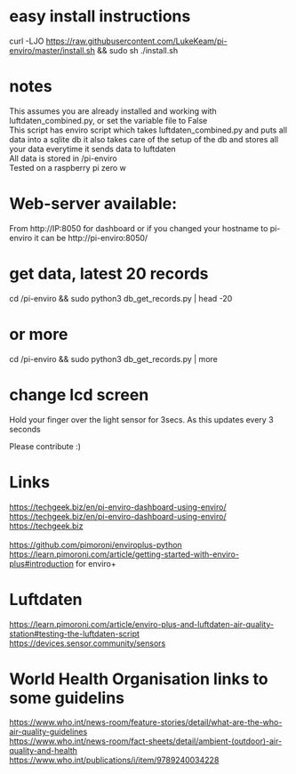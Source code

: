 # easy install instructions 
curl -LJO https://raw.githubusercontent.com/LukeKeam/pi-enviro/master/install.sh && sudo sh ./install.sh

# notes
This assumes you are already installed and working with luftdaten_combined.py, or set the variable file to False <br/>
This script has enviro script which takes luftdaten_combined.py and puts all data into a sqlite db it also takes care of the setup of the db and stores all your data everytime it sends data to luftdaten <br/>
All data is stored in /pi-enviro <br/>
Tested on a raspberry pi zero w

# Web-server available:
From http://IP:8050 for dashboard or if you changed your hostname to pi-enviro it can be http://pi-enviro:8050/

# get data, latest 20 records
cd /pi-enviro && sudo python3 db_get_records.py | head -20
# or more
cd /pi-enviro && sudo python3 db_get_records.py | more

# change lcd screen 
Hold your finger over the light sensor for 3secs. As this updates every 3 seconds

Please contribute :)

# Links
https://techgeek.biz/en/pi-enviro-dashboard-using-enviro/ <br/>
https://techgeek.biz/en/pi-enviro-dashboard-using-enviro/ <br/>
https://techgeek.biz <br/>
<br/>
https://github.com/pimoroni/enviroplus-python <br/>
https://learn.pimoroni.com/article/getting-started-with-enviro-plus#introduction for enviro+<br/>

# Luftdaten
https://learn.pimoroni.com/article/enviro-plus-and-luftdaten-air-quality-station#testing-the-luftdaten-script <br/>
https://devices.sensor.community/sensors 

# World Health Organisation links to some guidelins
https://www.who.int/news-room/feature-stories/detail/what-are-the-who-air-quality-guidelines <br/>
https://www.who.int/news-room/fact-sheets/detail/ambient-(outdoor)-air-quality-and-health <br/>
https://www.who.int/publications/i/item/9789240034228 <br/>